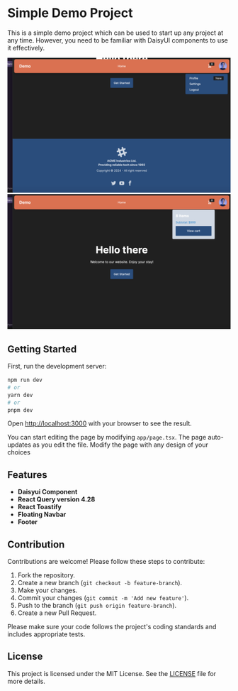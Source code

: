 # Simple Demo Project

This is a simple demo project which can be used to start up any project at any time. However, you need to be familiar with DaisyUI components to use it effectively.

![Project Screenshot](/public/images/Screenshot1.png)  <!-- Placeholder for image -->
![Project Screenshot](/public/images/Screenshot2.png)  <!-- Placeholder for image -->

## Getting Started

First, run the development server:

```bash
npm run dev
# or
yarn dev
# or
pnpm dev
```

Open [http://localhost:3000](http://localhost:3000) with your browser to see the result.

You can start editing the page by modifying `app/page.tsx`. The page auto-updates as you edit the file. Modify the page with any design of your choices


## Features

- **Daisyui Component**
- **React Query version 4.28**
- **React Toastify**
- **Floating Navbar**
- **Footer**

## Contribution

Contributions are welcome! Please follow these steps to contribute:

1. Fork the repository.
2. Create a new branch (`git checkout -b feature-branch`).
3. Make your changes.
4. Commit your changes (`git commit -m 'Add new feature'`).
5. Push to the branch (`git push origin feature-branch`).
6. Create a new Pull Request.

Please make sure your code follows the project's coding standards and includes appropriate tests.

## License

This project is licensed under the MIT License. See the [LICENSE](LICENSE) file for more details.
